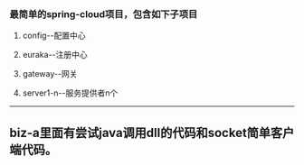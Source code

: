 ### 最简单的spring-cloud项目，包含如下子项目

1. config--配置中心

2. euraka--注册中心

3. gateway--网关

4. server1-n--服务提供者n个

---
biz-a里面有尝试java调用dll的代码和socket简单客户端代码。
---
